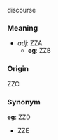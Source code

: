 discourse
### Meaning
+ _adj_: ZZA
	+ __eg__: ZZB

### Origin

ZZC

### Synonym

__eg__: ZZD

+ ZZE


